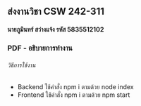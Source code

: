 ## ส่งงานวิชา CSW 242-311

#### นายภูมินทร์  สว่างแจ้ง  รหัส 5835512102

### PDF - อธิบายการทำงาน

###### วิธีการใช้งาน
* Backend ใช้คำสั่ง npm i ตามด้วย node index
* Frontend ใช้คำสั่ง npm i ตามด้วย npm start
